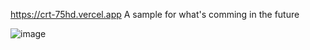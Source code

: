 https://crt-75hd.vercel.app
A sample for what's comming in the future

![image](https://user-images.githubusercontent.com/93302780/192595475-3bc8f96b-b752-44d9-9799-2c30ff2d5853.png)

